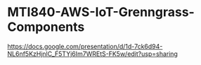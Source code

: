 # MTI840-AWS-IoT-Grenngrass-Components
https://docs.google.com/presentation/d/1d-7ck6d94-NL6nf5KzHjnlC_F5TYj6Im7WREtS-FK5w/edit?usp=sharing

